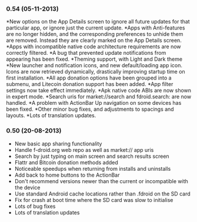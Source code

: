 ### 0.54 (05-11-2013)

*New options on the App Details screen to ignore all future updates for that
 particular app, or ignore just the current update.
*Apps with Anti-features are no longer hidden, and the corresponding
 preferences to unhide them are removed. Instead they are clearly marked on the
 App Details screen.
*Apps with incompatible native code architecture requirements are now correctly
 filtered.
*A bug that prevented update notifications from appearing has been fixed.
*Theming support, with Light and Dark theme
*New launcher and notification icons, and new default/loading app icon. Icons
 are now retrieved dynamically, drastically improving startup time on first
 installation.
*All app donation options have been grouped into a submenu, and Litecoin
 donation support has been added.
*App filter settings now take effect immediately.
*Apk native code ABIs are now shown in expert mode.
*Search uris for market://search and fdroid.search: are  now handled.
*A problem with ActionBar Up navigation on some devices has been fixed.
*Other minor bug fixes, and adjustments to spacings and layouts.
*Lots of translation updates.

### 0.50 (20-08-2013)

* New basic app sharing functionality
* Handle f-droid.org web repo as well as market:// app uris
* Search by just typing on main screen and search results screen
* Flattr and Bitcoin donation methods added
* Noticeable speedups when returning from installs and uninstalls
* Add back to home buttons to the ActionBar
* Don't recommend versions newer than the current or incompatible with the device
* Use standard Android cache locations rather than .fdroid on the SD card
* Fix for crash at boot time where the SD card was slow to initialise
* Lots of bug fixes
* Lots of translation updates
